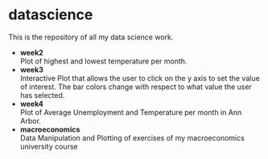 # datascience
This is the repository of all my data science work.

- **week2** \
Plot of highest and lowest temperature per month.
- **week3** \
Interactive Plot that allows the user to click on the y axis to set the value of interest. The bar colors change with respect to what value the user has selected.
- **week4** \
Plot of Average Unemployment and Temperature per month in Ann Arbor.
- **macroeconomics** \
Data Manipulation and Plotting of exercises of my macroeconomics university course
